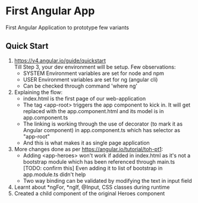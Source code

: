 # First Angular App
First Angular Application to prototype few variants

## Quick Start
1. https://v4.angular.io/guide/quickstart </br>
Till Step 3, your dev environment will be setup. Few observations:
    - SYSTEM Environment variables are set for node and npm
    - USER Environment variables are set for ng (angular cli)
    - Can be checked through command 'where ng'
2. Explaining the flow:
    - index.html is the first page of our web-application
    - The tag &lt;app-root> triggers the app component to kick in. It will get replaced with the app.component.html and its model is in app.component.ts
    - The linking is working through the use of decorator (to mark it as Angular component) in app.component.ts which has selector as "app-root"
    - And this is what makes it as single page application
3. More changes done as per https://angular.io/tutorial/toh-pt1:
    - Adding &lt;app-heroes> won't work if added in index.html as it's not a bootstrap module which has been referenced through main.ts [TODO: confirm this] Even adding it to list of bootstrap in app.module.ts didn't help
    - Two way binding can be validated by modifying the text in input field
4. Learnt about *ngFor, *ngIf, @Input, CSS classes during runtime
5. Created a child component of the original Heroes component